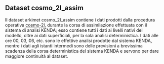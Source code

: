 Dataset cosmo_2I_assim
----------------------

Il dataset arkimet cosmo_2I_assim contiene i dati prodotti dalla
procedura operativa [cosmo-2I](cosmo-2I), durante la corsa di
assimilazione effettuata con il sistema di analisi KENDA; esso
contiene tutti i dati ai livelli nativi del modello, oltre ai dati
superficiali, per la sola analisi deterministica. I dati alle ore 00,
03, 06, etc.  sono le effettive analisi prodotte dal sistema KENDA,
mentre i dati agli istanti intermedi sono delle previsioni a
brevissima scadenza della corsa deterministica del sistema KENDA e
servono per dare maggiore continuità al dataset.
